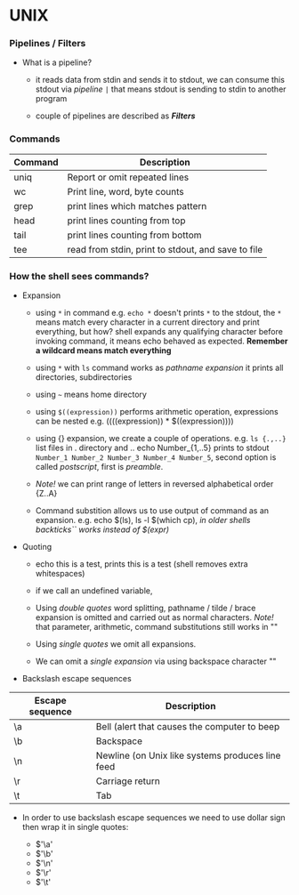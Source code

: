 # UNIX

### Pipelines / Filters

* What is a pipeline?

	* it reads data from stdin and sends it to stdout, we can consume this stdout via *pipeline* `|` that means stdout is sending to stdin to another program

	* couple of pipelines are described as ***Filters***


### Commands

| Command | Description |
|---------|-------------|
| uniq | Report or omit repeated lines |
| wc | Print line, word, byte counts |
| grep | print lines which matches pattern |
| head | print lines counting from top | 
| tail | print lines counting from bottom |
| tee | read from stdin, print to stdout, and save to file |



### How the shell sees commands?

* Expansion

	* using `*` in command e.g. `echo *` doesn't prints `*` to the stdout, the `*` means match every character in a current directory and print everything, but how? shell expands any qualifying character before invoking command, it means echo behaved as expected. **Remember a wildcard means match everything**

	* using `*` with `ls` command works as *pathname expansion* it prints all directories, subdirectories

	* using `~` means home directory

	* using `$((expression))` performs arithmetic operation, expressions can be nested e.g.  $(($((expression)) * $((expression))))

	* using {} expansion, we create a couple of operations. e.g. `ls {.,..}` list files in . directory and .. echo Number_{1,..5} prints to stdout `Number_1 Number_2 Number_3 Number_4 Number_5`, second option is called *postscript*, first is *preamble*.

	* *Note!* we can print range of letters in reversed alphabetical order {Z..A}

	* Command substition allows us to use output of command as an expansion. e.g. echo $(ls), ls -l $(which cp), *in older shells backticks`` works instead of $(expr)*


* Quoting

	* echo this is a         test, prints this is a test (shell removes extra whitespaces)

	* if we call an undefined variable,

	* Using *double quotes* word splitting, pathname / tilde / brace expansion is omitted and carried out as normal characters. *Note!* that parameter, arithmetic, command substitutions still works in ""

	* Using *single quotes* we omit all expansions.

	* We can omit a *single expansion* via using backspace character "\"


* Backslash escape sequences

| Escape sequence | Description |
|-----------------|-------------|
| \a | Bell (alert that causes the computer to beep |
| \b | Backspace |
| \n | Newline (on Unix like systems produces line feed |
| \r | Carriage return | 
| \t | Tab |

* In order to use backslash escape sequences we need to use dollar sign then wrap it in single quotes:

	* $'\a' 
	* $'\b' 
	* $'\n' 
	* $'\r' 
	* $'\t'





